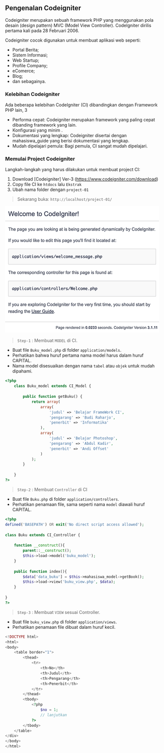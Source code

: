 ## Pengenalan Codeigniter

Codeigniter merupakan sebuah framework PHP yang menggunakan pola desain (design pattern) MVC (Model View Controller). CodeIgniter dirilis pertama kali pada 28 Februari 2006.

Codeigniter cocok digunakan untuk membuat aplikasi web seperti:

- Portal Berita;
- Sistem Informasi;
- Web Startup;
- Profile Company;
- eComerce;
- Blog;
- dan sebagainya.

### Kelebihan Codeigniter

Ada beberapa kelebihan CodeIgniter (CI) dibandingkan dengan Framework PHP lain, 3

- Performa cepat: Codeigniter merupakan framework yang paling cepat dibanding framework yang lain. 
- Konfigurasi yang minim .
- Dokumentasi yang lengkap: Codeigniter disertai dengan mahasiswa_guide yang berisi dokumentasi yang lengkap.
- Mudah dipelajari pemula: Bagi pemula, CI sangat mudah dipelajari.

### Memulai Project Codeigniter

Langkah-langkah yang harus dilakukan untuk membuat project CI:

1. Download [Codeigniter] Ver-3 (https://www.codeigniter.com/download)
2. Copy file CI ke `htdocs` lalu `Ekstrak`
3. Ubah nama folder dengan `project-01`

> Sekarang buka: `http://localhost/project-01/`

![Tampilan Awal](/ci-welcome.png)

> `Step-1` : Membuat `MODEL` di CI. 

* Buat file `Buku_model.php` di folder `application/models`.
* Perhatikan bahwa huruf pertama nama model harus dalam huruf CAPITAL.
* Nama model disesuaikan dengan nama `tabel` atau `objek` untuk mudah dipahami.

```php
<?php
	class Buku_model extends CI_Model {
 
		public function getBuku() {
			return array(
				array(
					'judul' => 'Belajar FrameWork CI',
					'pengarang' => 'Budi Raharjo',
					'penerbit' => 'Informatika'
				),
				array(
					'judul' => 'Belajar Photoshop',
					'pengarang' => 'Abdul Kadir',
					'penerbit' => 'Andi Offset'
				)
			); 
		}

	}
?>
```


> `Step-2` : Membuat `Controller` di CI

* Buat file `Buku.php` di folder `application/controllers`.
* Perhatikan penamaan file, sama seperti nama `model` diawali huruf CAPITAL.

```php
<?php
defined('BASEPATH') OR exit('No direct script access allowed');
 
class Buku extends CI_Controller {
 
	function __construct(){
		parent::__construct();
		$this->load->model('buku_model');
	}
 
	public function index(){
		$data['data_buku'] = $this->mahasiswa_model->getBook();
		$this->load->view('buku_view.php', $data);
	}
 
} 
?>
```

> `Step-3` : Membuat `VIEW` sesuai Controller.

* Buat file `buku_view.php` di folder `application/views`.
* Perhatikan penamaan file dibuat dalam huruf kecil.

```php
<!DOCTYPE html>
<html>
<body>
    <table border="1">
        <thead>
            <tr>
                <th>No</th>
                <th>Judul</th>
                <th>Pengarang</th>
                <th>Penerbit</th>
            </tr>
        </thead>
        <tbody>
			<?php
				$no = 1;
				// lanjutkan
			?>
        </tbody>
    </table>
</div>
</body>
</html>
```
